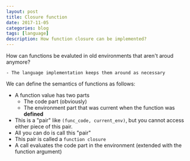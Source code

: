 ```yaml
---
layout: post
title: Closure function
date: 2017-11-05
categories: blog
tags: [language]
description: How function closure can be implemented?
---
```


How can functions be evaluted in old environments that aren't aroud anymore?

    - The language implementation keeps them around as necessary

We can define the semantics of functions as follows:
* A function value has two parts
    * The code part (obviously)
    * The environment part that was current when the function was **defined**
* This is a "pair" like `(func_code, current_env)`, but you cannot access either piece of this pair.
* All you can do is call this "pair"
* This pair is called a `function closure`
* A call evaluates the code part in the environment (extended with the function argument)
